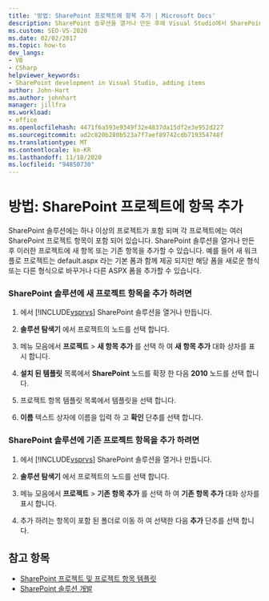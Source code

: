 ```yaml
---
title: '방법: SharePoint 프로젝트에 항목 추가 | Microsoft Docs'
description: SharePoint 솔루션을 열거나 만든 후에 Visual Studio에서 SharePoint 프로젝트에 새 항목 또는 기존 항목을 추가 합니다.
ms.custom: SEO-VS-2020
ms.date: 02/02/2017
ms.topic: how-to
dev_langs:
- VB
- CSharp
helpviewer_keywords:
- SharePoint development in Visual Studio, adding items
author: John-Hart
ms.author: johnhart
manager: jillfra
ms.workload:
- office
ms.openlocfilehash: 4471f6a593e9349f32e4837da15df2e3e952d227
ms.sourcegitcommit: ad2c820b280b523a7f7aef89742cdb719354748f
ms.translationtype: MT
ms.contentlocale: ko-KR
ms.lasthandoff: 11/18/2020
ms.locfileid: "94850730"
---
```

# <a name="how-to-add-items-to-a-sharepoint-project"></a>방법: SharePoint 프로젝트에 항목 추가
  SharePoint 솔루션에는 하나 이상의 프로젝트가 포함 되며 각 프로젝트에는 여러 SharePoint 프로젝트 항목이 포함 되어 있습니다. SharePoint 솔루션을 열거나 만든 후 이러한 프로젝트에 새 항목 또는 기존 항목을 추가할 수 있습니다. 예를 들어 새 워크플로 프로젝트는 default.aspx 라는 기본 폼과 함께 제공 되지만 해당 폼을 새로운 형식 또는 다른 형식으로 바꾸거나 다른 ASPX 폼을 추가할 수 있습니다.

### <a name="to-add-a-new-project-item-to-a-sharepoint-solution"></a>SharePoint 솔루션에 새 프로젝트 항목을 추가 하려면

1. 에서 [!INCLUDE[vsprvs](../sharepoint/includes/vsprvs-md.md)] SharePoint 솔루션을 열거나 만듭니다.

2. **솔루션 탐색기** 에서 프로젝트의 노드를 선택 합니다.

3. 메뉴 모음에서 **프로젝트**  >  **새 항목 추가** 를 선택 하 여 **새 항목 추가** 대화 상자를 표시 합니다.

4. **설치 된 템플릿** 목록에서 **SharePoint** 노드를 확장 한 다음 **2010** 노드를 선택 합니다.

5. 프로젝트 항목 템플릿 목록에서 템플릿을 선택 합니다.

6. **이름** 텍스트 상자에 이름을 입력 하 고 **확인** 단추를 선택 합니다.

### <a name="to-add-an-existing-project-item-to-a-sharepoint-solution"></a>SharePoint 솔루션에 기존 프로젝트 항목을 추가 하려면

1. 에서 [!INCLUDE[vsprvs](../sharepoint/includes/vsprvs-md.md)] SharePoint 솔루션을 열거나 만듭니다.

2. **솔루션 탐색기** 에서 프로젝트의 노드를 선택 합니다.

3. 메뉴 모음에서 **프로젝트**  >  **기존 항목 추가** 를 선택 하 여 **기존 항목 추가** 대화 상자를 표시 합니다.

4. 추가 하려는 항목이 포함 된 폴더로 이동 하 여 선택한 다음 **추가** 단추를 선택 합니다.

## <a name="see-also"></a>참고 항목
- [SharePoint 프로젝트 및 프로젝트 항목 템플릿](../sharepoint/sharepoint-project-and-project-item-templates.md)
- [SharePoint 솔루션 개발](../sharepoint/developing-sharepoint-solutions.md)
